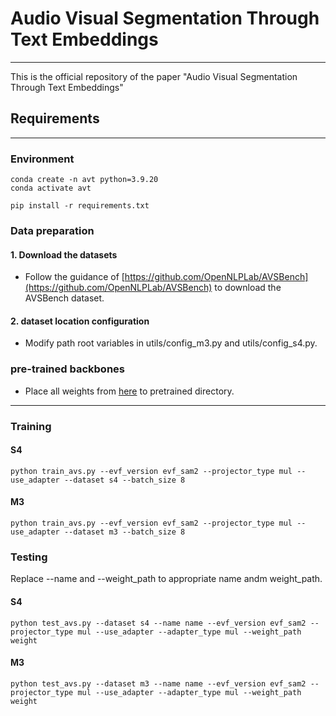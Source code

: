 # Audio Visual Segmentation Through Text Embeddings
---
This is the official repository of the paper "Audio Visual Segmentation Through Text Embeddings"

## Requirements
---
### Environment
```shell
conda create -n avt python=3.9.20
conda activate avt

pip install -r requirements.txt
```

### Data preparation 
#### 1. Download the datasets 

- Follow the guidance of [https://github.com/OpenNLPLab/AVSBench](https://github.com/OpenNLPLab/AVSBench) to download the AVSBench dataset.
#### 2. dataset location configuration
- Modify path root variables in utils/config_m3.py and utils/config_s4.py. 

### pre-trained backbones 
- Place all weights from [here](https://drive.google.com/drive/folders/1fKmTQpXpIMI6Ex9KO_OommMYZLa92wA5?usp=drive_link) to pretrained directory. 
---

### Training 
#### S4
```shell
python train_avs.py --evf_version evf_sam2 --projector_type mul --use_adapter --dataset s4 --batch_size 8
```
#### M3
```shell
python train_avs.py --evf_version evf_sam2 --projector_type mul --use_adapter --dataset m3 --batch_size 8
```

### Testing 
Replace --name and --weight_path to appropriate name andm weight_path. 
#### S4
```shell
python test_avs.py --dataset s4 --name name --evf_version evf_sam2 --projector_type mul --use_adapter --adapter_type mul --weight_path weight
```
#### M3
```shell
python test_avs.py --dataset m3 --name name --evf_version evf_sam2 --projector_type mul --use_adapter --adapter_type mul --weight_path weight
```